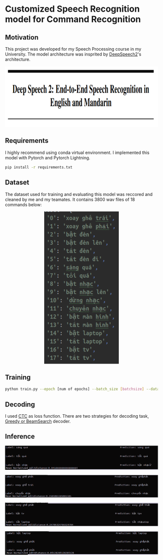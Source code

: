 # Customized Speech Recognition model for Command Recognition

## Motivation

This project was developed for my Speech Processing course in my University. The model architecture was insprited
by [DeepSpeech2](https://arxiv.org/pdf/1512.02595.pdf)'s architecture.
 <p align="center"><img src="imgs/paper.png" height=200></p>

## Requirements

I highly recommend using conda virtual environment. I implemented this model with Pytorch and Pytorch Lightning.

```bash
pip install -r requirements.txt
```

## Dataset

The dataset used for training and evaluating this model was reccored and cleaned by me and my teamates. It contains 3800
wav files of 18 commands below:
<p align="center"><img src="imgs/commands.png" height=500></p>

## Training

 ```bash
 python train.py --epoch [num of epochs] --batch_size [batchsize] --data [path to image directory]  --vocab [path to vocab model file] --mode [decode mode: 'greedy' or 'beam'] 
 ```

## Decoding
I used [CTC](https://towardsdatascience.com/intuitively-understanding-connectionist-temporal-classification-3797e43a86c) as loss function. There are two strategies for decoding task, [Greedy or BeamSearch](https://d2l.ai/chapter_recurrent-modern/beam-search.html) decoder.

## Inference
<p align="center"><img src="./imgs/infer1.png"></p>
<p align="center"><img src="./imgs/infer2.png"></p>
<p align="center"><img src="./imgs/infer3.png"></p>
<p align="center"><img src="./imgs/infer4.png"></p>